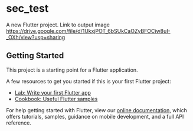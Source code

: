 # sec_test

A new Flutter project.
Link to output image 
https://drive.google.com/file/d/1UkxjPOT_6bSUkCaOZyBFOCiw8uI-_OXh/view?usp=sharing
## Getting Started

This project is a starting point for a Flutter application.

A few resources to get you started if this is your first Flutter project:

- [Lab: Write your first Flutter app](https://flutter.dev/docs/get-started/codelab)
- [Cookbook: Useful Flutter samples](https://flutter.dev/docs/cookbook)

For help getting started with Flutter, view our
[online documentation](https://flutter.dev/docs), which offers tutorials,
samples, guidance on mobile development, and a full API reference.
